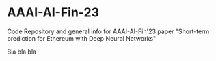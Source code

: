 # AAAI-AI-Fin-23
Code Repository and general info for AAAI-AI-Fin'23 paper "Short-term prediction for Ethereum with Deep Neural Networks"


Bla bla bla

